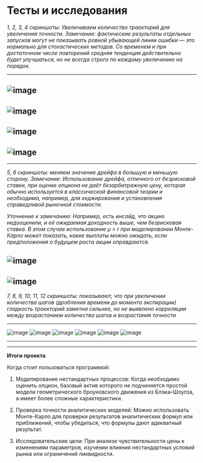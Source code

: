 # Тесты и исследования

*1, 2, 3, 4 скриншоты: Увеличиваем количество траекторий для увеличения точности.
Замечание: фактические результаты отдельных запусков могут не показывать ровной убывающей линии ошибки — это нормально для стохастических методов. Со временем и при достаточном числе повторений средняя тенденция действительно будет улучшаться, но не всегда строго по каждому увеличению на порядок.*

---
![image](https://github.com/user-attachments/assets/a2b3e0f4-dfe1-4ea1-864e-1d21ec80bd04)
---
![image](https://github.com/user-attachments/assets/6ec97249-04e7-4067-83e0-b11f5bd27525)
---
![image](https://github.com/user-attachments/assets/a1ffb77b-9795-4122-9523-cceb2502bc7b)
---
![image](https://github.com/user-attachments/assets/2e8d758a-9d0e-4865-92ee-fafe781fd687)
---
---
*5, 6 скриншоты: меняем значение дрейфа в большую и меньшую сторону.
Замечание: Использование дрейфа, отличного от безрисковой ставки, при оценке опциона не даёт безарбитражную цену, которая обычно используется в классической финансовой теории и необходима, например, для хеджирования и установления справедливой рыночной стоимости.*

*Уточнение к замечанию: Например, есть инсайд, что акцию недооценили, и её ожидаемая доходность выше, чем безрисковая ставка. В этом случае использование μ > r при моделировании Монте-Карло может показать, какие выплаты можно ожидать, если предположения о будущем роста акции оправдаются.*

![image](https://github.com/user-attachments/assets/30321a30-fac7-48c9-9832-8151f4040aea)
---
![image](https://github.com/user-attachments/assets/3de74e18-920c-4978-8c8e-054615287363)
---

*7, 8, 9, 10, 11, 12 скриншоты: показывают, что при увеличении количества шагов (дробления времени до момента экспирации)
гладкость траекторий заметна сильнее, но не выявлено корреляции между возрастанием количества шагов и возрастания точности*

---
![image](https://github.com/user-attachments/assets/87a0c675-2e0d-4d92-ae8a-bdcd6bf05e23)
![image](https://github.com/user-attachments/assets/93756462-8aa2-4fe2-9a4c-2b6aec0688fb)
![image](https://github.com/user-attachments/assets/0e2f1749-084f-4bd4-a94b-f405bd607669)
![image](https://github.com/user-attachments/assets/7556c6f0-a60d-4d54-95b9-4206f67fea68)
![image](https://github.com/user-attachments/assets/7c4de9a8-8714-4ac2-bbd3-606d034ea1f9)
![image](https://github.com/user-attachments/assets/dacfbf1f-8248-4a5a-9b3d-e8e254beec94)


---
---

**Итоги проекта**

Когда стоит пользоваться программой:

1) Моделирование нестандартных процессов:
Когда необходимо оценить опцион, базовый актив которого не подчиняется простой модели геометрического броуновского движения из Блэка–Шоулза, а имеет более сложные характеристики.

2) Проверка точности аналитических моделей:
Можно использовать Монте-Карло для проверки результатов аналитических формул или приближений, чтобы убедиться, что формулы дают адекватный результат.

3) Исследовательские цели:
При анализе чувствительности цены к изменениям параметров, изучении влияния нестандартных условий рынка или ограничений ликвидности.
